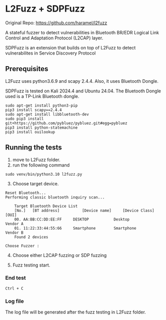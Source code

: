# L2Fuzz + SDPFuzz
Original Repo: https://github.com/haramel/l2fuzz

A stateful fuzzer to detect vulnerabilities in Bluetooth BR/EDR Logical Link Control and Adaptation Protocol (L2CAP) layer.

SDPFuzz is an extension that builds on top of L2Fuzz to detect vulnerabilites in Service Discovery Protocol

## Prerequisites

L2Fuzz uses python3.6.9 and scapy 2.4.4. Also, it uses Bluetooth Dongle.

SDPFuzz is tested on Kali 2024.4 and Ubuntu 24.04. The Bluetooth Dongle used is a TP-Link Bluetooth dongle.

```
sudo apt-get install python3-pip
pip3 install scapy==2.4.4
sudo apt-get install libbluetooth-dev
sudo pip3 install git+https://github.com/pybluez/pybluez.git#egg=pybluez
pip3 install python-statemachine
pip3 install ouilookup
```

## Running the tests

1. move to L2Fuzz folder.
2. run the following command 
```
sudo venv/bin/python3.10 l2fuzz.py
```
3. Choose target device.
```
Reset Bluetooth...
Performing classic bluetooth inquiry scan...

	Target Bluetooth Device List
	[No.]	[BT address]		  [Device name]		[Device Class]	  	[OUI]
	00.	AA:BB:CC:DD:EE:FF	  DESKTOP       	Desktop   	      	Vendor A
	01.	11:22:33:44:55:66	  Smartphone    	Smartphone	      	Vendor B
	Found 2 devices

Choose Fuzzer : 
```
4. Choose either L2CAP fuzzing or SDP fuzzing

5. Fuzz testing start.

### End test

```
Ctrl + C
```

### Log file

The log file will be generated after the fuzz testing in L2Fuzz folder.
